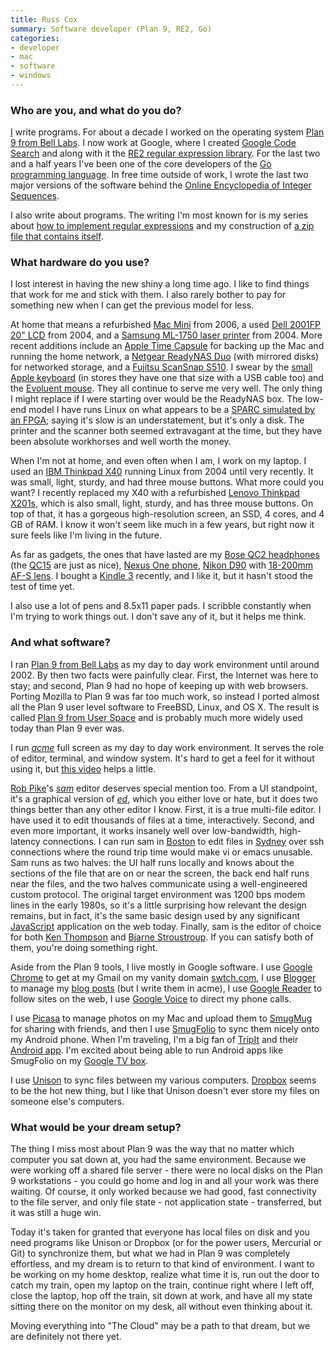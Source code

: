 ```yaml
---
title: Russ Cox
summary: Software developer (Plan 9, RE2, Go)
categories:
- developer
- mac
- software
- windows
---
```


### Who are you, and what do you do?

[I](http://swtch.com/~rsc/ "Russ' website.") write programs. For about a decade I worked on the operating system [Plan 9 from Bell Labs][plan-9]. I now work at Google, where I created [Google Code Search](http://codesearch.google.com/ "Google's Code Search.") and along with it the [RE2 regular expression library][re2]. For the last two and a half years I've been one of the core developers of the [Go programming language][go]. In free time outside of work, I wrote the last two major versions of the software behind the [Online Encyclopedia of Integer Sequences](http://oeis.org/ "The On-Line Encyclopedia of Integer Sequences.").

I also write about programs. The writing I'm most known for is my series about [how to implement regular expressions](http://swtch.com/~rsc/regexp/regexp1.html "Russ' series on Regular Expressions.") and my construction of [a zip file that contains itself](http://research.swtch.com/2010/03/zip-files-all-way-down.html "Russ' article on a zip file that contains itself.").

### What hardware do you use?

I lost interest in having the new shiny a long time ago. I like to find things that work for me and stick with them. I also rarely bother to pay for something new when I can get the previous model for less.

At home that means a refurbished [Mac Mini][mac-mini] from 2006, a used [Dell 2001FP 20" LCD][ultrasharp-2001fp] from 2004, and a [Samsung ML-1750 laser printer][ml-1750] from 2004. More recent additions include an [Apple Time Capsule][time-capsule] for backing up the Mac and running the home network, a [Netgear ReadyNAS Duo][readynas-duo] (with mirrored disks) for networked storage, and a [Fujitsu ScanSnap S510][scansnap-s510]. I swear by the [small Apple keyboard][keyboard] (in stores they have one that size with a USB cable too) and the [Evoluent mouse][verticalmouse]. They all continue to serve me very well. The only thing I might replace if I were starting over would be the ReadyNAS box. The low-end model I have runs Linux on what appears to be a [SPARC simulated by an FPGA](http://www.readynas.com/forum/viewtopic.php?f=7&t=48124 "A thread about ReadyNAS and SPARC."); saying it's slow is an understatement, but it's only a disk. The printer and the scanner both seemed extravagant at the time, but they have been absolute workhorses and well worth the money.

When I'm not at home, and even often when I am, I work on my laptop. I used an [IBM Thinkpad X40][thinkpad-x40] running Linux from 2004 until very recently. It was small, light, sturdy, and had three mouse buttons. What more could you want? I recently replaced my X40 with a refurbished [Lenovo Thinkpad X201s][thinkpad-x201s], which is also small, light, sturdy, and has three mouse buttons. On top of that, it has a gorgeous high-resolution screen, an SSD, 4 cores, and 4 GB of RAM. I know it won't seem like much in a few years, but right now it sure feels like I'm living in the future.

As far as gadgets, the ones that have lasted are my [Bose QC2 headphones][quietcomfort-2] (the [QC15][quietcomfort-15] are just as nice), [Nexus One phone][nexus-one], [Nikon D90][d90] with [18-200mm AF-S lens][af-s-dx-nikkor-18-200mm-f3.5-5.6g-ed-vr-ii]. I bought a [Kindle 3][kindle] recently, and I like it, but it hasn't stood the test of time yet.

I also use a lot of pens and 8.5x11 paper pads. I scribble constantly when I'm trying to work things out. I don't save any of it, but it helps me think.

### And what software?

I ran [Plan 9 from Bell Labs][plan-9] as my day to day work environment until around 2002. By then two facts were painfully clear. First, the Internet was here to stay; and second, Plan 9 had no hope of keeping up with web browsers. Porting Mozilla to Plan 9 was far too much work, so instead I ported almost all the Plan 9 user level software to FreeBSD, Linux, and OS X. The result is called [Plan 9 from User Space][plan-9-user-space] and is probably much more widely used today than Plan 9 ever was.

I run [_acme_][acme] full screen as my day to day work environment. It serves the role of editor, terminal, and window system. It's hard to get a feel for it without using it, but [this video](http://www.youtube.com/watch?v=dopu3ZtdCsg "A video of acme in action.") helps a little.

[Rob Pike](http://herpolhode.com/rob/ "Rob's website.")'s [_sam_][sam] editor deserves special mention too. From a UI standpoint, it's a graphical version of [_ed_][ed], which you either love or hate, but it does two things better than any other editor I know. First, it is a true multi-file editor. I have used it to edit thousands of files at a time, interactively. Second, and even more important, it works insanely well over low-bandwidth, high-latency connections. I can run sam in [Boston](http://www.google.com/intl/mn/jobs/uslocations/boston/index.html "Google in Boston.") to edit files in [Sydney](http://www.google.com.au/intl/en/jobs/sydney/ "Google in Sydney.") over ssh connections where the round trip time would make vi or emacs unusable. Sam runs as two halves: the UI half runs locally and knows about the sections of the file that are on or near the screen, the back end half runs near the files, and the two halves communicate using a well-engineered custom protocol. The original target environment was 1200 bps modem lines in the early 1980s, so it's a little surprising how relevant the design remains, but in fact, it's the same basic design used by any significant [JavaScript][] application on the web today. Finally, sam is the editor of choice for both [Ken Thompson](http://plan9.bell-labs.com/who/ken/ "Ken's website.") and [Bjarne Stroustroup](http://www.research.att.com/~bs/ "Bjarne's website."). If you can satisfy both of them, you're doing something right.

Aside from the Plan 9 tools, I live mostly in Google software. I use [Google Chrome][chrome] to get at my Gmail on my vanity domain [swtch.com](http://swtch.com/unix "Rob's website."), I use [Blogger][] to manage my [blog posts](http://research.swtch.com/ "Rob's research posts.") (but I write them in acme), I use [Google Reader][google-reader] to follow sites on the web, I use [Google Voice][google-voice] to direct my phone calls.

I use [Picasa][] to manage photos on my Mac and upload them to [SmugMug][] for sharing with friends, and then I use [SmugFolio][smugfolio-android] to sync them nicely onto my Android phone. When I'm traveling, I'm a big fan of [TripIt][] and their [Android app][tripit-android]. I'm excited about being able to run Android apps like SmugFolio on my [Google TV box][nsz-gt1].

I use [Unison][] to sync files between my various computers. [Dropbox][] seems to be the hot new thing, but I like that Unison doesn't ever store my files on someone else's computers.

### What would be your dream setup?

The thing I miss most about Plan 9 was the way that no matter which computer you sat down at, you had the same environment. Because we were working off a shared file server - there were no local disks on the Plan 9 workstations - you could go home and log in and all your work was there waiting. Of course, it only worked because we had good, fast connectivity to the file server, and only file state - not application state - transferred, but it was still a huge win.

Today it's taken for granted that everyone has local files on disk and you need programs like Unison or Dropbox (or for the power users, Mercurial or Git) to synchronize them, but what we had in Plan 9 was completely effortless, and my dream is to return to that kind of environment. I want to be working on my home desktop, realize what time it is, run out the door to catch my train, open my laptop on the train, continue right where I left off, close the laptop, hop off the train, sit down at work, and have all my state sitting there on the monitor on my desk, all without even thinking about it.

Moving everything into "The Cloud" may be a path to that dream, but we are definitely not there yet.

[readynas-duo]: http://www.readynas.com/?p=1514 "A network backup/storage solution."
[ultrasharp-2001fp]: https://www.amazon.com/Dell-UltraSharp-2001FP-20-1-inch-Monitor/dp/B000BMBUAQ "A 20.1 inch LCD screen."
[nexus-one]: https://en.wikipedia.org/wiki/Nexus_One "An Android-based smartphone."
[nsz-gt1]: https://www.amazon.com/Sony-NSZ-GT1-Wi-Fi-Enabled-Blu-ray-Featuring/dp/B004D4917W "A Blue-ray player powered by Google TV."
[thinkpad-x201s]: http://www.thinkwiki.org/wiki/Category:X201s "A 12.1 inch PC laptop."
[time-capsule]: https://www.apple.com/airport-time-capsule/ "A WiFi access point and backup system."
[thinkpad-x40]: http://www.thinkwiki.org/wiki/Category:X40 "A 12.1 inch PC laptop."
[scansnap-s510]: http://www.fujitsu.com/us/services/computing/peripherals/scanners/scansnap/s510.html "A sheet-fed scanner."
[af-s-dx-nikkor-18-200mm-f3.5-5.6g-ed-vr-ii]: https://www.nikonusa.com/en/Nikon-Products/Product/Camera-Lenses/2192/AF-S-DX-NIKKOR-18-200mm-f%252F3.5-5.6G-ED-VR-II.html "A lens for DSLR cameras."
[mac-mini]: https://www.apple.com/mac-mini/ "A small desktop computer."
[ml-1750]: https://www.amazon.com/Samsung-ML-1750-XAA-Laser-Printer/dp/B00008XOKW "A laser printer."
[d90]: https://www.nikonusa.com/en/Nikon-Products/Product-Archive/Digital-SLR-Cameras/D90.html "A 12.3 megapixel digital SLR camera."
[verticalmouse]: https://www.evoluent.com/vm3w.html "A unique wireless mouse."
[quietcomfort-15]: http://www.bose.com/controller?url=/shop_online/headphones/noise_cancelling_headphones/quietcomfort_15/index.jsp "Noise-cancelling headphones."
[quietcomfort-2]: https://www.amazon.com/Bose-QuietComfort-Acoustic-Canceling-Headphones/dp/B000AP05BO "Noise-cancelling headphones."
[kindle]: https://www.amazon.com/Kindle-Ereader-ebook-reader/dp/B007HCCNJU "A digital book reader."
[keyboard]: https://www.apple.com/keyboard/ "The keyboard."
[re2]: https://github.com/google/re2 "A regular expression engine."
[unison]: http://www.cis.upenn.edu/~bcpierce/unison/ "A file syncing tool."
[google-voice]: https://en.wikipedia.org/wiki/Google_Voice "A phone number and online voicemail system."
[go]: https://golang.org/ "A compiled programming language."
[google-reader]: https://en.wikipedia.org/wiki/Google_Reader "A web-based feed reader."
[tripit-android]: https://play.google.com/store/apps/details?id=com.tripit "A TripIt client for Android."
[tripit]: https://www.tripit.com/ "A travel planning web service."
[smugmug]: https://www.smugmug.com/ "A photo sharing website."
[sam]: https://en.wikipedia.org/wiki/Sam_(program) "A multi-file text editor."
[smugfolio-android]: https://play.google.com/store/apps/details?id=com.snapwood.smugfolio "A SmugMug offline viewer and uploader for Android."
[acme]: https://en.wikipedia.org/wiki/Acme_(text_editor) "A text editor and graphical shell for Plan 9."
[javascript]: https://en.wikipedia.org/wiki/JavaScript "An interpreted scripting language."
[chrome]: https://www.google.com/intl/en/chrome/browser/ "A WebKit-based browser, where each tab runs in its own thread."
[dropbox]: https://www.dropbox.com/ "Online syncing and storage."
[ed]: https://en.wikipedia.org/wiki/Ed_(text_editor) "A line text editor for Unix."
[blogger]: https://en.wikipedia.org/wiki/Blogger_(service) "A weblog publishing system."
[picasa]: http://picasa.google.com/ "A photo client and web service."
[plan-9-user-space]: https://swtch.com/plan9port/ "A port of Plan 9 programs to *nix."
[plan-9]: https://en.wikipedia.org/wiki/Plan_9_from_Bell_Labs "A distributed operating system."
